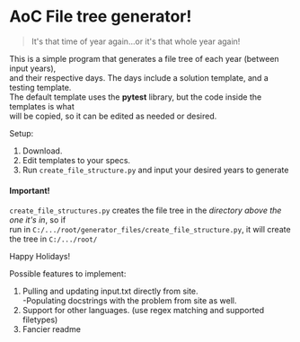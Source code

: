 # AoC File tree generator!

> It's that time of year again...or it's that whole year again!

This is a simple program that generates a file tree of each year (between input years),  
and their respective days. The days include a solution template, and a testing template.  
The default template uses the **pytest** library, but the code inside the templates is what  
will be copied, so it can be edited as needed or desired.

Setup:

1. Download.
2. Edit templates to your specs.
3. Run `create_file_structure.py` and input your desired years to generate

#### Important!

`create_file_structures.py` creates the file tree in the *directory above the one it's in*, so if  
run in `C:/.../root/generator_files/create_file_structure.py`, it will create the tree in `C:/.../root/`  

Happy Holidays!

Possible features to implement:
1. Pulling and updating input.txt directly from site.  
  -Populating docstrings with the problem from site as well.
2. Support for other languages. (use regex matching and supported filetypes)
3. Fancier readme
